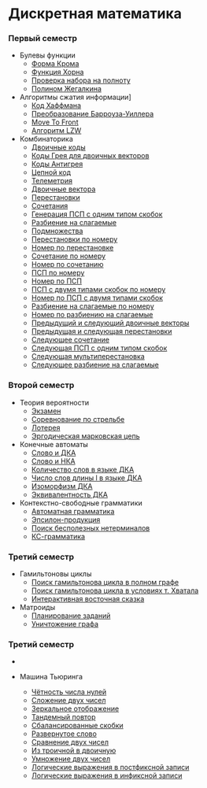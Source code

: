 # Дискретная математика

### Первый семестр
 
* Булевы функции
    * [Форма Крома](https://github.com/FadeevSergey/DISCRETE_MATH/tree/master/DM_FIRST_SEM_2018/%E2%84%961%20%D0%91%D1%83%D0%BB%D0%B5%D0%B2%D1%8B%20%D1%84%D1%83%D0%BD%D0%BA%D1%86%D0%B8%D0%B8/A)
    * [Функция Хорна](https://github.com/FadeevSergey/DISCRETE_MATH/blob/master/DM_FIRST_SEM_2018/%E2%84%961%20%D0%91%D1%83%D0%BB%D0%B5%D0%B2%D1%8B%20%D1%84%D1%83%D0%BD%D0%BA%D1%86%D0%B8%D0%B8/B/Dm1B.java)
    * [Проверка набора на полноту](https://github.com/FadeevSergey/DISCRETE_MATH/blob/master/DM_FIRST_SEM_2018/%E2%84%961%20%D0%91%D1%83%D0%BB%D0%B5%D0%B2%D1%8B%20%D1%84%D1%83%D0%BD%D0%BA%D1%86%D0%B8%D0%B8/C/Dm2C.java)
    * [Полином Жегалкина](https://github.com/FadeevSergey/DISCRETE_MATH/tree/master/DM_FIRST_SEM_2018/%E2%84%961%20%D0%91%D1%83%D0%BB%D0%B5%D0%B2%D1%8B%20%D1%84%D1%83%D0%BD%D0%BA%D1%86%D0%B8%D0%B8/F)
* Алгоритмы сжатия информации]
    * [Код Хаффмана](https://github.com/FadeevSergey/DISCRETE_MATH/blob/master/DM_FIRST_SEM_2018/%E2%84%962%20%D0%90%D0%BB%D0%B3%D0%BE%D1%80%D0%B8%D1%82%D0%BC%D1%8B%20%D1%81%D0%B6%D0%B0%D1%82%D0%B8%D1%8F%20%D0%B8%D0%BD%D1%84%D0%BE%D1%80%D0%BC%D0%B0%D1%86%D0%B8%D0%B8/A/Dm2A.java)
    * [Преобразование Барроуза-Уиллера](https://github.com/FadeevSergey/DISCRETE_MATH/blob/master/DM_FIRST_SEM_2018/%E2%84%962%20%D0%90%D0%BB%D0%B3%D0%BE%D1%80%D0%B8%D1%82%D0%BC%D1%8B%20%D1%81%D0%B6%D0%B0%D1%82%D0%B8%D1%8F%20%D0%B8%D0%BD%D1%84%D0%BE%D1%80%D0%BC%D0%B0%D1%86%D0%B8%D0%B8/B/Dm2B.java)
    * [Move To Front](https://github.com/FadeevSergey/DISCRETE_MATH/blob/master/DM_FIRST_SEM_2018/%E2%84%962%20%D0%90%D0%BB%D0%B3%D0%BE%D1%80%D0%B8%D1%82%D0%BC%D1%8B%20%D1%81%D0%B6%D0%B0%D1%82%D0%B8%D1%8F%20%D0%B8%D0%BD%D1%84%D0%BE%D1%80%D0%BC%D0%B0%D1%86%D0%B8%D0%B8/C/Dm2C.java)
    * [Алгоритм LZW](https://github.com/FadeevSergey/DISCRETE_MATH/blob/master/DM_FIRST_SEM_2018/%E2%84%962%20%D0%90%D0%BB%D0%B3%D0%BE%D1%80%D0%B8%D1%82%D0%BC%D1%8B%20%D1%81%D0%B6%D0%B0%D1%82%D0%B8%D1%8F%20%D0%B8%D0%BD%D1%84%D0%BE%D1%80%D0%BC%D0%B0%D1%86%D0%B8%D0%B8/D/Dm2D.java)
* Комбинаторика
    * [Двоичные коды](https://github.com/FadeevSergey/DISCRETE_MATH/blob/master/DM_FIRST_SEM_2018/%E2%84%963%20%D0%9A%D0%BE%D0%BC%D0%B1%D0%B8%D0%BD%D0%B0%D1%82%D0%BE%D1%80%D0%B8%D0%BA%D0%B0/1/1.cpp)
    * [Коды Грея для двоичных векторов](https://github.com/FadeevSergey/DISCRETE_MATH/blob/master/DM_FIRST_SEM_2018/%E2%84%963%20%D0%9A%D0%BE%D0%BC%D0%B1%D0%B8%D0%BD%D0%B0%D1%82%D0%BE%D1%80%D0%B8%D0%BA%D0%B0/2/2.cpp)
    * [Коды Антигрея](https://github.com/FadeevSergey/DISCRETE_MATH/blob/master/DM_FIRST_SEM_2018/%E2%84%963%20%D0%9A%D0%BE%D0%BC%D0%B1%D0%B8%D0%BD%D0%B0%D1%82%D0%BE%D1%80%D0%B8%D0%BA%D0%B0/3/3.txt)
    * [Цепной код](https://github.com/FadeevSergey/DISCRETE_MATH/blob/master/DM_FIRST_SEM_2018/%E2%84%963%20%D0%9A%D0%BE%D0%BC%D0%B1%D0%B8%D0%BD%D0%B0%D1%82%D0%BE%D1%80%D0%B8%D0%BA%D0%B0/4/Dm4.java)
    * [Телеметрия](https://github.com/FadeevSergey/DISCRETE_MATH/blob/master/DM_FIRST_SEM_2018/%E2%84%963%20%D0%9A%D0%BE%D0%BC%D0%B1%D0%B8%D0%BD%D0%B0%D1%82%D0%BE%D1%80%D0%B8%D0%BA%D0%B0/5/5.cpp)
    * [Двоичные вектора](https://github.com/FadeevSergey/DISCRETE_MATH/blob/master/DM_FIRST_SEM_2018/%E2%84%963%20%D0%9A%D0%BE%D0%BC%D0%B1%D0%B8%D0%BD%D0%B0%D1%82%D0%BE%D1%80%D0%B8%D0%BA%D0%B0/6/6.cpp)
    * [Перестановки](https://github.com/FadeevSergey/DISCRETE_MATH/blob/master/DM_FIRST_SEM_2018/%E2%84%963%20%D0%9A%D0%BE%D0%BC%D0%B1%D0%B8%D0%BD%D0%B0%D1%82%D0%BE%D1%80%D0%B8%D0%BA%D0%B0/7/7.cpp)
    * [Сочетания](https://github.com/FadeevSergey/DISCRETE_MATH/blob/master/DM_FIRST_SEM_2018/%E2%84%963%20%D0%9A%D0%BE%D0%BC%D0%B1%D0%B8%D0%BD%D0%B0%D1%82%D0%BE%D1%80%D0%B8%D0%BA%D0%B0/8/8.cpp)
    * [Генерация ПСП с одним типом скобок](https://github.com/FadeevSergey/DISCRETE_MATH/blob/master/DM_FIRST_SEM_2018/%E2%84%963%20%D0%9A%D0%BE%D0%BC%D0%B1%D0%B8%D0%BD%D0%B0%D1%82%D0%BE%D1%80%D0%B8%D0%BA%D0%B0/9/Dm9.java)
    * [Разбиение на слагаемые](https://github.com/FadeevSergey/DISCRETE_MATH/blob/master/DM_FIRST_SEM_2018/%E2%84%963%20%D0%9A%D0%BE%D0%BC%D0%B1%D0%B8%D0%BD%D0%B0%D1%82%D0%BE%D1%80%D0%B8%D0%BA%D0%B0/10/Dm10.java)
    * [Подмножества](https://github.com/FadeevSergey/DISCRETE_MATH/blob/master/DM_FIRST_SEM_2018/%E2%84%963%20%D0%9A%D0%BE%D0%BC%D0%B1%D0%B8%D0%BD%D0%B0%D1%82%D0%BE%D1%80%D0%B8%D0%BA%D0%B0/11/Dm11.java)
    * [Перестановки по номеру](https://github.com/FadeevSergey/DISCRETE_MATH/blob/master/DM_FIRST_SEM_2018/%E2%84%963%20%D0%9A%D0%BE%D0%BC%D0%B1%D0%B8%D0%BD%D0%B0%D1%82%D0%BE%D1%80%D0%B8%D0%BA%D0%B0/13/13.cpp)
    * [Номер по перестановке](https://github.com/FadeevSergey/DISCRETE_MATH/blob/master/DM_FIRST_SEM_2018/%E2%84%963%20%D0%9A%D0%BE%D0%BC%D0%B1%D0%B8%D0%BD%D0%B0%D1%82%D0%BE%D1%80%D0%B8%D0%BA%D0%B0/14/14.cpp)
    * [Сочетание по номеру](https://github.com/FadeevSergey/DISCRETE_MATH/blob/master/DM_FIRST_SEM_2018/%E2%84%963%20%D0%9A%D0%BE%D0%BC%D0%B1%D0%B8%D0%BD%D0%B0%D1%82%D0%BE%D1%80%D0%B8%D0%BA%D0%B0/15/Dm15.java)
    * [Номер по сочетанию](https://github.com/FadeevSergey/DISCRETE_MATH/blob/master/DM_FIRST_SEM_2018/%E2%84%963%20%D0%9A%D0%BE%D0%BC%D0%B1%D0%B8%D0%BD%D0%B0%D1%82%D0%BE%D1%80%D0%B8%D0%BA%D0%B0/16/16.cpp)
    * [ПСП по номеру](https://github.com/FadeevSergey/DISCRETE_MATH/blob/master/DM_FIRST_SEM_2018/%E2%84%963%20%D0%9A%D0%BE%D0%BC%D0%B1%D0%B8%D0%BD%D0%B0%D1%82%D0%BE%D1%80%D0%B8%D0%BA%D0%B0/17/Dm17.java)
    * [Номер по ПСП](https://github.com/FadeevSergey/DISCRETE_MATH/blob/master/DM_FIRST_SEM_2018/%E2%84%963%20%D0%9A%D0%BE%D0%BC%D0%B1%D0%B8%D0%BD%D0%B0%D1%82%D0%BE%D1%80%D0%B8%D0%BA%D0%B0/18/Dm18.java)
    * [ПСП с двумя типами скобок по номеру](https://github.com/FadeevSergey/DISCRETE_MATH/blob/master/DM_FIRST_SEM_2018/%E2%84%963%20%D0%9A%D0%BE%D0%BC%D0%B1%D0%B8%D0%BD%D0%B0%D1%82%D0%BE%D1%80%D0%B8%D0%BA%D0%B0/19/Dm19.java)
    * [Номер по ПСП с двумя типами скобок](https://github.com/FadeevSergey/DISCRETE_MATH/blob/master/DM_FIRST_SEM_2018/%E2%84%963%20%D0%9A%D0%BE%D0%BC%D0%B1%D0%B8%D0%BD%D0%B0%D1%82%D0%BE%D1%80%D0%B8%D0%BA%D0%B0/20/Dm20.java)
    * [Разбиение на слагаемые по номеру](https://github.com/FadeevSergey/DISCRETE_MATH/blob/master/DM_FIRST_SEM_2018/%E2%84%963%20%D0%9A%D0%BE%D0%BC%D0%B1%D0%B8%D0%BD%D0%B0%D1%82%D0%BE%D1%80%D0%B8%D0%BA%D0%B0/21/Dm21.java)
    * [Номер по разбиению на слагаемые](https://github.com/FadeevSergey/DISCRETE_MATH/blob/master/DM_FIRST_SEM_2018/%E2%84%963%20%D0%9A%D0%BE%D0%BC%D0%B1%D0%B8%D0%BD%D0%B0%D1%82%D0%BE%D1%80%D0%B8%D0%BA%D0%B0/22/Dm22.java)
    * [Предыдущий и следующий двоичные векторы](https://github.com/FadeevSergey/DISCRETE_MATH/blob/master/DM_FIRST_SEM_2018/%E2%84%963%20%D0%9A%D0%BE%D0%BC%D0%B1%D0%B8%D0%BD%D0%B0%D1%82%D0%BE%D1%80%D0%B8%D0%BA%D0%B0/23/Dm23.java)
    * [Предыдущая и следующая перестановки](https://github.com/FadeevSergey/DISCRETE_MATH/blob/master/DM_FIRST_SEM_2018/%E2%84%963%20%D0%9A%D0%BE%D0%BC%D0%B1%D0%B8%D0%BD%D0%B0%D1%82%D0%BE%D1%80%D0%B8%D0%BA%D0%B0/24/24.cpp)
    * [Следующее сочетание](https://github.com/FadeevSergey/DISCRETE_MATH/blob/master/DM_FIRST_SEM_2018/%E2%84%963%20%D0%9A%D0%BE%D0%BC%D0%B1%D0%B8%D0%BD%D0%B0%D1%82%D0%BE%D1%80%D0%B8%D0%BA%D0%B0/25/25.cpp)
    * [Следующая ПСП с одним типом скобок](https://github.com/FadeevSergey/DISCRETE_MATH/blob/master/DM_FIRST_SEM_2018/%E2%84%963%20%D0%9A%D0%BE%D0%BC%D0%B1%D0%B8%D0%BD%D0%B0%D1%82%D0%BE%D1%80%D0%B8%D0%BA%D0%B0/27/Dm27.java)
    * [Следующая мультиперестановка](https://github.com/FadeevSergey/DISCRETE_MATH/blob/master/DM_FIRST_SEM_2018/%E2%84%963%20%D0%9A%D0%BE%D0%BC%D0%B1%D0%B8%D0%BD%D0%B0%D1%82%D0%BE%D1%80%D0%B8%D0%BA%D0%B0/28/28.cpp)
    * [Следующее разбиение на слагаемые](https://github.com/FadeevSergey/DISCRETE_MATH/blob/master/DM_FIRST_SEM_2018/%E2%84%963%20%D0%9A%D0%BE%D0%BC%D0%B1%D0%B8%D0%BD%D0%B0%D1%82%D0%BE%D1%80%D0%B8%D0%BA%D0%B0/29/Dm29.java)
### Второй семестр

* Теория вероятности
    * [Экзамен](https://github.com/FadeevSergey/DISCRETE_MATH/blob/master/DM_SECOND_SEM_2019/%E2%84%961%20%D0%A2%D0%B5%D0%BE%D1%80%D0%B8%D1%8F%20%D0%B2%D0%B5%D1%80%D0%BE%D1%8F%D1%82%D0%BD%D0%BE%D1%81%D1%82%D0%B8/1.cpp)
    * [Соревнование по стрельбе](https://github.com/FadeevSergey/DISCRETE_MATH/blob/master/DM_SECOND_SEM_2019/%E2%84%961%20%D0%A2%D0%B5%D0%BE%D1%80%D0%B8%D1%8F%20%D0%B2%D0%B5%D1%80%D0%BE%D1%8F%D1%82%D0%BD%D0%BE%D1%81%D1%82%D0%B8/2.cpp)
    * [Лотерея](https://github.com/FadeevSergey/DISCRETE_MATH/blob/master/DM_SECOND_SEM_2019/%E2%84%961%20%D0%A2%D0%B5%D0%BE%D1%80%D0%B8%D1%8F%20%D0%B2%D0%B5%D1%80%D0%BE%D1%8F%D1%82%D0%BD%D0%BE%D1%81%D1%82%D0%B8/3.cpp)
    * [Эргодическая марковская цепь](https://github.com/FadeevSergey/DISCRETE_MATH/blob/master/DM_SECOND_SEM_2019/%E2%84%961%20%D0%A2%D0%B5%D0%BE%D1%80%D0%B8%D1%8F%20%D0%B2%D0%B5%D1%80%D0%BE%D1%8F%D1%82%D0%BD%D0%BE%D1%81%D1%82%D0%B8/4.cpp)
* Конечные автоматы
    * [Слово и ДКА](https://github.com/FadeevSergey/DISCRETE_MATH/blob/master/DM_SECOND_SEM_2019/%E2%84%962%20%D0%9A%D0%BE%D0%BD%D0%B5%D1%87%D0%BD%D1%8B%D0%B5%20%D0%B0%D0%B2%D1%82%D0%BE%D0%BC%D0%B0%D1%82%D1%8B/A.cpp)
    * [Слово и НКА](https://github.com/FadeevSergey/DISCRETE_MATH/blob/master/DM_SECOND_SEM_2019/%E2%84%962%20%D0%9A%D0%BE%D0%BD%D0%B5%D1%87%D0%BD%D1%8B%D0%B5%20%D0%B0%D0%B2%D1%82%D0%BE%D0%BC%D0%B0%D1%82%D1%8B/B.cpp)
    * [Количество слов в языке ДКА](https://github.com/FadeevSergey/DISCRETE_MATH/blob/master/DM_SECOND_SEM_2019/%E2%84%962%20%D0%9A%D0%BE%D0%BD%D0%B5%D1%87%D0%BD%D1%8B%D0%B5%20%D0%B0%D0%B2%D1%82%D0%BE%D0%BC%D0%B0%D1%82%D1%8B/C.cpp)
    * [Число слов длины l в языке ДКА](https://github.com/FadeevSergey/DISCRETE_MATH/blob/master/DM_SECOND_SEM_2019/%E2%84%962%20%D0%9A%D0%BE%D0%BD%D0%B5%D1%87%D0%BD%D1%8B%D0%B5%20%D0%B0%D0%B2%D1%82%D0%BE%D0%BC%D0%B0%D1%82%D1%8B/D.cpp)
    * [Изоморфизм ДКА](https://github.com/FadeevSergey/DISCRETE_MATH/blob/master/DM_SECOND_SEM_2019/%E2%84%962%20%D0%9A%D0%BE%D0%BD%D0%B5%D1%87%D0%BD%D1%8B%D0%B5%20%D0%B0%D0%B2%D1%82%D0%BE%D0%BC%D0%B0%D1%82%D1%8B/F.cpp)
    * [Эквивалентность ДКА](https://github.com/FadeevSergey/DISCRETE_MATH/blob/master/DM_SECOND_SEM_2019/%E2%84%962%20%D0%9A%D0%BE%D0%BD%D0%B5%D1%87%D0%BD%D1%8B%D0%B5%20%D0%B0%D0%B2%D1%82%D0%BE%D0%BC%D0%B0%D1%82%D1%8B/G.cpp)
* Контекстно-свободные грамматики
    * [Автоматная грамматика](https://github.com/FadeevSergey/DISCRETE_MATH/blob/master/DM_SECOND_SEM_2019/%E2%84%963%20%D0%9A%D0%A1-%D0%B3%D1%80%D0%B0%D0%BC%D0%BC%D0%B0%D1%82%D0%B8%D0%BA%D0%B8/A.java)
    * [Эпсилон-продукция](https://github.com/FadeevSergey/DISCRETE_MATH/blob/master/DM_SECOND_SEM_2019/%E2%84%963%20%D0%9A%D0%A1-%D0%B3%D1%80%D0%B0%D0%BC%D0%BC%D0%B0%D1%82%D0%B8%D0%BA%D0%B8/B.java)
    * [Поиск бесполезных нетерминалов](https://github.com/FadeevSergey/DISCRETE_MATH/blob/master/DM_SECOND_SEM_2019/%E2%84%963%20%D0%9A%D0%A1-%D0%B3%D1%80%D0%B0%D0%BC%D0%BC%D0%B0%D1%82%D0%B8%D0%BA%D0%B8/C.java)
    * [КС-грамматика](https://github.com/FadeevSergey/DISCRETE_MATH/blob/master/DM_SECOND_SEM_2019/%E2%84%963%20%D0%9A%D0%A1-%D0%B3%D1%80%D0%B0%D0%BC%D0%BC%D0%B0%D1%82%D0%B8%D0%BA%D0%B8/E.java)
### Третий семестр

* Гамильтоновы циклы
    * [Поиск гамильтонова цикла в полном графе](https://github.com/FadeevSergey/DISCRETE_MATH/blob/master/DM_THIRD_SEM_2019/%E2%84%961%20%D0%93%D0%B0%D0%BC%D0%B8%D0%BB%D1%8C%D1%82%D0%BE%D0%BD%D0%BE%D0%B2%D1%8B%20%D1%86%D0%B8%D0%BA%D0%BB%D1%8B%20/A.java)
    * [Поиск гамильтонова цикла в условиях т. Хватала](https://github.com/FadeevSergey/DISCRETE_MATH/blob/master/DM_THIRD_SEM_2019/%E2%84%961%20%D0%93%D0%B0%D0%BC%D0%B8%D0%BB%D1%8C%D1%82%D0%BE%D0%BD%D0%BE%D0%B2%D1%8B%20%D1%86%D0%B8%D0%BA%D0%BB%D1%8B%20/B.java)
    * [Интерактивная восточная сказка](https://github.com/FadeevSergey/DISCRETE_MATH/blob/master/DM_THIRD_SEM_2019/%E2%84%961%20%D0%93%D0%B0%D0%BC%D0%B8%D0%BB%D1%8C%D1%82%D0%BE%D0%BD%D0%BE%D0%B2%D1%8B%20%D1%86%D0%B8%D0%BA%D0%BB%D1%8B%20/C.cpp)
* Матроиды
    * [Планирование заданий](https://github.com/FadeevSergey/DISCRETE_MATH/blob/master/DM_THIRD_SEM_2019/%E2%84%962%20%D0%9C%D0%B0%D1%82%D1%80%D0%BE%D0%B8%D0%B4%D1%8B/A.cpp)
    * [Уничтожение графа](https://github.com/FadeevSergey/DISCRETE_MATH/blob/master/DM_THIRD_SEM_2019/%E2%84%962%20%D0%9C%D0%B0%D1%82%D1%80%D0%BE%D0%B8%D0%B4%D1%8B/B.cpp)
### Третий семестр

* 

* Машина Тьюринга
    * [Чётность числа нулей](https://github.com/FadeevSergey/DISCRETE_MATH/blob/master/DM_FOURTH_SEM_2020/%E2%84%962_turingMachine%20/zero.out)
    * [ Сложение двух чисел](https://github.com/FadeevSergey/DISCRETE_MATH/blob/master/DM_FOURTH_SEM_2020/%E2%84%962_turingMachine%20/aplusb.out)
    * [Зеркальное отображение](https://github.com/FadeevSergey/DISCRETE_MATH/blob/master/DM_FOURTH_SEM_2020/%E2%84%962_turingMachine%20/mirror.out)
    * [Тандемный повтор](https://github.com/FadeevSergey/DISCRETE_MATH/blob/master/DM_FOURTH_SEM_2020/%E2%84%962_turingMachine%20/tandem.out)
    * [Сбалансированные скобки](https://github.com/FadeevSergey/DISCRETE_MATH/blob/master/DM_FOURTH_SEM_2020/%E2%84%962_turingMachine%20/balanced.out)
    * [Развернутое слово](https://github.com/FadeevSergey/DISCRETE_MATH/blob/master/DM_FOURTH_SEM_2020/%E2%84%962_turingMachine%20/reverse.out)
    * [Сравнение двух чисел](https://github.com/FadeevSergey/DISCRETE_MATH/blob/master/DM_FOURTH_SEM_2020/%E2%84%962_turingMachine%20/less.out)
    * [Из троичной в двоичную](https://github.com/FadeevSergey/DISCRETE_MATH/blob/master/DM_FOURTH_SEM_2020/%E2%84%962_turingMachine%20/convertto2.out)
    * [Умножение двух чисел](https://github.com/FadeevSergey/DISCRETE_MATH/blob/master/DM_FOURTH_SEM_2020/%E2%84%962_turingMachine%20/multiplication.out)
    * [Логические выражения в постфиксной записи](https://github.com/FadeevSergey/DISCRETE_MATH/blob/master/DM_FOURTH_SEM_2020/%E2%84%962_turingMachine%20/postfixlogic.out)
    * [Логические выражения в инфиксной записи](https://github.com/FadeevSergey/DISCRETE_MATH/blob/master/DM_FOURTH_SEM_2020/%E2%84%962_turingMachine%20/infixlogic.out)

